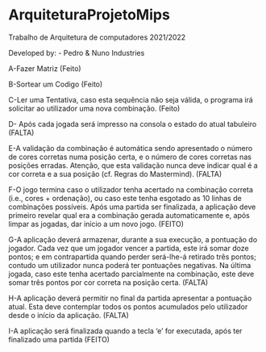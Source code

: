 # ArquiteturaProjetoMips

Trabalho de Arquitetura de computadores 2021/2022

Developed by: - Pedro & Nuno Industries
               
A-Fazer Matriz 
(Feito)

B-Sortear um Codigo 
(Feito)

C-Ler uma Tentativa, caso esta sequência não seja válida, o programa irá solicitar ao utilizador uma nova combinação.
(Feito)

D- Após cada jogada será impresso na consola o estado do atual tabuleiro (FALTA)

E-A validação da combinação é automática sendo apresentado o número de cores 
corretas  numa  posição  certa,  e  o  número  de  cores  corretas  nas  posições  erradas. 
Atenção, que esta validação nunca deve indicar qual é a cor correta e a sua posição (cf. 
Regras do Mastermind). 
(FALTA)

F-O  jogo  termina  caso  o  utilizador  tenha  acertado  na  combinação  correta  (i.e., 
cores + ordenação), ou caso este tenha esgotado as 10 linhas de combinações possíveis. 
Após uma partida ser finalizada, a aplicação deve primeiro revelar qual era a combinação 
gerada automaticamente e, após limpar as jogadas, dar início a um novo jogo. 
(FEITO)

G-A  aplicação  deverá  armazenar,  durante  a  sua  execução,  a  pontuação  do 
jogador.  Cada  vez  que  um  jogador  vencer  a  partida,  este  irá  somar  doze  pontos;  e  em 
contrapartida quando perder será-lhe-á retirado três pontos; contudo um utilizador nunca 
poderá  ter  pontuações  negativas.  Na  última  jogada,  caso  este  tenha  acertado 
parcialmente  na  combinação,  este  deve  somar  três  pontos  por  cor  correta  na  posição 
certa. 
(FALTA)

H-A  aplicação  deverá  permitir  no  final  da  partida  apresentar  a  pontuação  atual. 
Esta  deve  contemplar  todos  os  pontos  acumulados  pelo  utilizador  desde  o  início  da 
aplicação. 
(FALTA)

I-A aplicação será finalizada quando a tecla ‘e’ for executada, após ter finalizado uma partida 
(FEITO)
